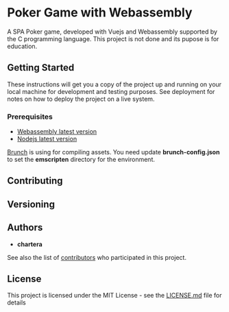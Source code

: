 # Poker Game with Webassembly

A SPA Poker game, developed with Vuejs and Webassembly supported by the C programming language.
This project is not done and its pupose is for education.

## Getting Started

These instructions will get you a copy of the project up and running on your local machine for development and testing purposes. See deployment for notes on how to deploy the project on a live system.

### Prerequisites

- [Webassembly latest version](https://webassembly.org)
- [Nodejs latest version](https://nodejs.org/en/)

[Brunch](https://brunch.io) is using for compiling assets.
You need update **brunch-config.json** to set the **emscripten**
directory for the environment.

## Contributing

## Versioning

## Authors

* **chartera**

See also the list of [contributors](https://github.com/your/project/contributors) who participated in this project.

## License

This project is licensed under the MIT License - see the [LICENSE.md](LICENSE.md) file for details

